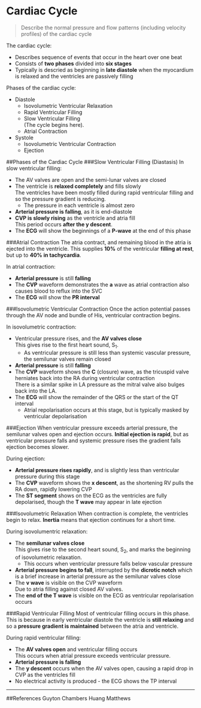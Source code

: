 # Cardiac Cycle
> Describe the normal pressure and flow patterns (including velocity profiles) of the cardiac cycle

The cardiac cycle:
* Describes sequence of events that occur in the heart over one beat
* Consists of **two phases** divided into **six stages**
* Typically is descried as beginning in **late diastole** when the myocardium is relaxed and the ventricles are passively filling

Phases of the cardiac cycle:
* Diastole
    * Isovolumetric Ventricular Relaxation
    * Rapid Ventricular Filling
    * Slow Ventricular Filling  
    (The cycle begins here).
    * Atrial Contraction
* Systole
    * Isovolumetric Ventricular Contraction
    * Ejection

##Phases of the Cardiac Cycle
###Slow Ventricular Filling (Diastasis)
In slow ventricular filling:
* The AV valves are open and the semi-lunar valves are closed
* The ventricle is **relaxed completely** and fills slowly  
The ventricles have been mostly filled during rapid ventricular filling and so the pressure gradient is reducing.
    * The pressure in each ventricle is almost zero
* **Arterial pressure is falling**, as it is end-diastole
* **CVP is slowly rising** as the ventricle and atria fill  
This period occurs **after the y descent**.
* The **ECG** will show the beginnings of a **P-wave** at the end of this phase

###Atrial Contraction
The atria contract, and remaining blood in the atria is ejected into the ventricle. This supplies **10%** of the ventricular **filling at rest**, but up to **40% in tachycardia**.

In atrial contraction:
* **Arterial pressure** is still **falling**
* The **CVP** waveform demonstrates the **a** wave as atrial contraction also causes blood to reflux into the SVC
* The **ECG** will show the **PR interval**

###Isovolumetric Ventricular Contraction
Once the action potential passes through the AV node and bundle of His, ventricular contraction begins.

In isovolumetric contraction:
* Ventricular pressure rises, and the **AV valves close**  
This gives rise to the first heart sound, S<sub>1</sub>.
    * As ventricular pressure is still less than systemic vascular pressure, the semilunar valves remain closed
* **Arterial pressure** is still **falling**
* The **CVP** waveform shows the **C** (closure) wave, as the tricuspid valve herniates back into the RA during ventricular contraction  
There is a similar spike in LA pressure as the mitral valve also bulges back into the LA.
* The **ECG** will show the remainder of the QRS or the start of the QT interval  
    * Atrial repolarisation occurs at this stage, but is typically masked by ventricular depolarisation


###Ejection
When ventricular pressure exceeds arterial pressure, the semilunar valves open and ejection occurs. **Initial ejection is rapid**, but as ventricular pressure falls and systemic pressure rises the gradient falls ejection becomes slower.

During ejection:
* **Arterial pressure rises rapidly**, and is slightly less than ventricular pressure during this stage
* The **CVP** waveform shows the **x descent**, as the shortening RV pulls the RA down, rapidly lowering CVP
* The **ST segment** shows on the ECG as the ventricles are fully depolarised, though the  **T wave** may appear in late ejection

###Isovolumetric Relaxation
When contraction is complete, the ventricles begin to relax. **Inertia** means that ejection continues for a short time.

During isovolumentric relaxation:
*  The **semilunar valves close**  
This gives rise to the second heart sound, S<sub>2</sub>, and marks the beginning of isovolumetric relaxation.
    * This occurs when ventricular pressure falls below vascular pressure
* **Arterial pressure begins to fall**, interrupted by the **dicrotic notch** which is a brief increase in arterial pressure as the semilunar valves close
* The **v wave** is visible on the CVP waveform  
Due to atria filling against closed AV valves.
* The **end of the T wave** is visible on the ECG as ventricular repolarisation occurs

###Rapid Ventricular Filling
Most of ventricular filling occurs in this phase. This is because in early ventricular diastole the ventricle is **still relaxing** and so a **pressure gradient is maintained** between the atria and ventricle. 

During rapid ventricular filling:
* The **AV valves open** and ventricular filling occurs  
This occurs when atrial pressure exceeds ventricular pressure.
* **Arterial pressure is falling**
* The **y descent** occurs when the AV valves open, causing a rapid drop in CVP as the ventricles fill
* No electrical activity is produced - the ECG shows the TP interval

---
##References
Guyton
Chambers Huang Matthews